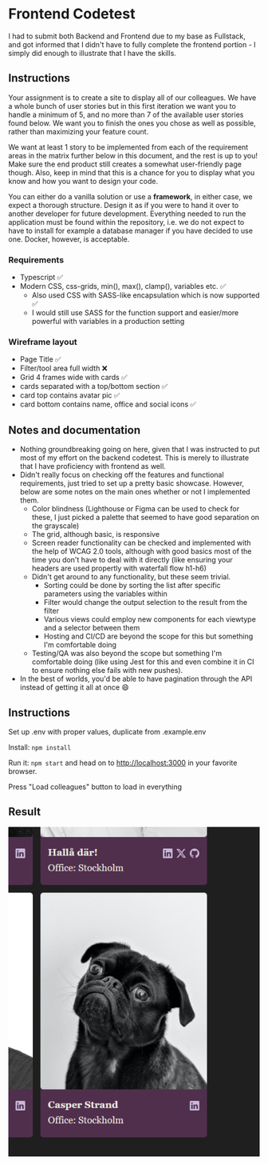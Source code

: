 # Frontend Codetest

I had to submit both Backend and Frontend due to my base as Fullstack, and got informed that I didn't have to fully complete the frontend portion - I simply did enough to illustrate that I have the skills.  

## Instructions

Your assignment is to create a site to display all of our colleagues. We have a
whole bunch of user stories but in this first iteration we want you to handle a minimum of 5, and no more than 7 of the available user stories found below. We want you to finish the ones you chose as well as possible, rather than maximizing your feature count.

We want at least 1 story to be implemented from each of the requirement areas in the matrix further below in this document, and the rest is up to you! Make sure the end product still creates a somewhat user-friendly page though. Also, keep in mind that this is a chance for you to display what you know and how you want to design your code.

You can either do a vanilla solution or use a **framework**, in either case, we expect a thorough structure. Design it as if you were to hand it over to another developer for future development. Everything needed to run the application must be found within the repository, i.e. we do not expect to have to install for example a database manager if you have decided to use one. Docker, however, is acceptable.

### Requirements

- Typescript ✅
- Modern CSS, css-grids, min(), max(), clamp(), variables etc. ✅
    - Also used CSS with SASS-like encapsulation which is now supported ✅
    - I would still use SASS for the function support and easier/more powerful with variables in a production setting

### Wireframe layout

- Page Title ✅
- Filter/tool area full width ❌
- Grid 4 frames wide with cards ✅
- cards separated with a top/bottom section ✅
- card top contains avatar pic ✅
- card bottom contains name, office and social icons ✅

## Notes and documentation

- Nothing groundbreaking going on here, given that I was instructed to put most of my effort on the backend codetest. This is merely to illustrate that I have proficiency with frontend as well.
- Didn't really focus on checking off the features and functional requirements, just tried to set up a pretty basic showcase. However, below are some notes on the main ones whether or not I implemented them.
    - Color blindness (Lighthouse or Figma can be used to check for these, I just picked a palette that seemed to have good separation on the grayscale)
    - The grid, although basic, is responsive
    - Screen reader functionality can be checked and implemented with the help of WCAG 2.0 tools, although with good basics most of the time you don't have to deal with it directly (like ensuring your headers are used propertly with waterfall flow h1-h6)
    - Didn't get around to any functionality, but these seem trivial.
        - Sorting could be done by sorting the list after specific parameters using the variables within
        - Filter would change the output selection to the result from the filter
        - Various views could employ new components for each viewtype and a selector between them
        - Hosting and CI/CD are beyond the scope for this but something I'm comfortable doing
    - Testing/QA was also beyond the scope but something I'm comfortable doing (like using Jest for this and even combine it in CI to ensure nothing else fails with new pushes).
- In the best of worlds, you'd be able to have pagination through the API instead of getting it all at once 😄

## Instructions

Set up .env with proper values, duplicate from .example.env

Install: `npm install`

Run it: `npm start` and head on to [http://localhost:3000](http://localhost:3000) in your favorite browser.

Press "Load colleagues" button to load in everything

## Result

![Small snippet of a card](image.png)